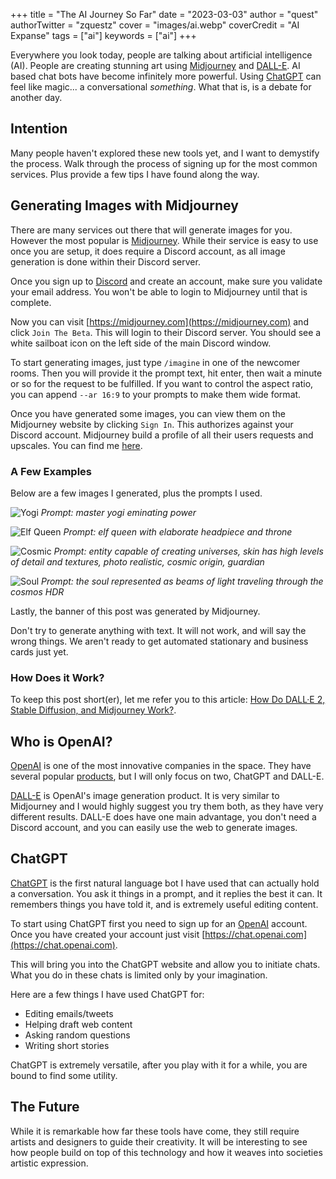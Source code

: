 +++
title = "The AI Journey So Far"
date = "2023-03-03"
author = "quest"
authorTwitter = "zquestz"
cover = "images/ai.webp"
coverCredit = "AI Expanse"
tags = ["ai"]
keywords = ["ai"]
+++

Everywhere you look today, people are talking about artificial intelligence (AI). People are creating stunning art using [Midjourney](https://midjourney.com) and [DALL-E](https://labs.openai.com/). AI based chat bots have become infinitely more powerful. Using [ChatGPT](https://chat.openai.com) can feel like magic... a conversational *something*. What that is, is a debate for another day.

## Intention

Many people haven't explored these new tools yet, and I want to demystify the process. Walk through the process of signing up for the most common services. Plus provide a few tips I have found along the way.

## Generating Images with Midjourney

There are many services out there that will generate images for you. However the most popular is [Midjourney](https://midjourney.com). While their service is easy to use once you are setup, it does require a Discord account, as all image generation is done within their Discord server.

Once you sign up to [Discord](https://discord.com/) and create an account, make sure you validate your email address. You won't be able to login to Midjourney until that is complete.

Now you can visit [https://midjourney.com](https://midjourney.com) and click `Join The Beta`. This will login to their Discord server. You should see a white sailboat icon on the left side of the main Discord window.

To start generating images, just type `/imagine` in one of the newcomer rooms. Then you will provide it the prompt text, hit enter, then wait a minute or so for the request to be fulfilled. If you want to control the aspect ratio, you can append `--ar 16:9` to your prompts to make them wide format.

Once you have generated some images, you can view them on the Midjourney website by clicking `Sign In`. This authorizes against your Discord account. Midjourney build a profile of all their users requests and upscales. You can find me [here](https://www.midjourney.com/app/users/f8ecd0b9-86f9-4621-bfb1-5326ecfa0182/).

### A Few Examples

Below are a few images I generated, plus the prompts I used.

![Yogi](images/yogi.webp)
*Prompt: master yogi eminating power*

![Elf Queen](images/queen.webp)
*Prompt: elf queen with elaborate headpiece and throne*

![Cosmic](images/cosmic.webp)
*Prompt: entity capable of creating universes, skin has high levels of detail and textures, photo realistic, cosmic origin, guardian*

![Soul](images/soul.webp)
*Prompt: the soul represented as beams of light traveling through the cosmos HDR*

Lastly, the banner of this post was generated by Midjourney.

Don't try to generate anything with text. It will not work, and will say the wrong things. We aren't ready to get automated stationary and business cards just yet.

### How Does it Work?

To keep this post short(er), let me refer you to this article:
[How Do DALL·E 2, Stable Diffusion, and Midjourney Work?](https://www.marktechpost.com/2022/11/14/how-do-dall%C2%B7e-2-stable-diffusion-and-midjourney-work/).

## Who is OpenAI?

[OpenAI](http://openai.com) is one of the most innovative companies in the space. They have several popular [products](https://openai.com/product), but I will only focus on two, ChatGPT and DALL-E.

[DALL-E](https://labs.openai.com/) is OpenAI's image generation product. It is very similar to Midjourney and I would highly suggest you try them both, as they have very different results. DALL-E does have one main advantage, you don't need a Discord account, and you can easily use the web to generate images.

## ChatGPT

[ChatGPT](https://chat.openai.com) is the first natural language bot I have used that can actually hold a conversation. You ask it things in a prompt, and it replies the best it can. It remembers things you have told it, and is extremely useful editing content.

To start using ChatGPT first you need to sign up for an [OpenAI](https://openai.com/) account. Once you have created your account just visit [https://chat.openai.com](https://chat.openai.com).

This will bring you into the ChatGPT website and allow you to initiate chats. What you do in these chats is limited only by your imagination.

Here are a few things I have used ChatGPT for:
- Editing emails/tweets
- Helping draft web content
- Asking random questions
- Writing short stories

ChatGPT is extremely versatile, after you play with it for a while, you are bound to find some utility.

## The Future

While it is remarkable how far these tools have come, they still require artists and designers to guide their creativity. It will be interesting to see how people build on top of this technology and how it weaves into societies artistic expression.
